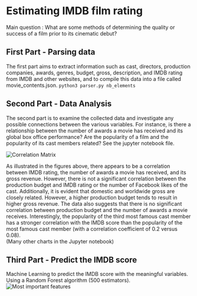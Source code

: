 # Estimating IMDB film rating



Main question : What are some methods of determining the quality or success of a film prior to its cinematic debut?

## First Part - Parsing data

The first part aims to  extract information such as cast, directors, production companies, awards, genres, budget, gross, description, and IMDB rating from IMDB and other websites, and to compile this data into a file called movie_contents.json. 
``python3 parser.py nb_elements``  

## Second Part - Data Analysis

The second part is to examine the collected data and investigate any possible connections between the various variables. For instance, is there a relationship between the number of awards a movie has received and its global box office performance? Are the popularity of a film and the popularity of its cast members related? 
See the jupyter notebook file.  

![Correlation Matrix](https://github.com/alexattia/Data-Science-Projects/blob/master/pics/corr_matrix.png)

As illustrated in the figures above, there appears to be a correlation between IMDB rating, the number of awards a movie has received, and its gross revenue. However, there is not a significant correlation between the production budget and IMDB rating or the number of Facebook likes of the cast. Additionally, it is evident that domestic and worldwide gross are closely related. However, a higher production budget tends to result in higher gross revenue. The data also suggests that there is no significant correlation between production budget and the number of awards a movie receives. Interestingly, the popularity of the third most famous cast member has a stronger correlation with the IMDB score than the popularity of the most famous cast member (with a correlation coefficient of 0.2 versus 0.08).  
(Many other charts in the Jupyter notebook)

## Third Part - Predict the IMDB score

Machine Learning to predict the IMDB score with the meaningful variables.  
Using a Random Forest algorithm (500 estimators). 
![Most important features](https://github.com/alexattia/Data-Science-Projects/blob/master/pics/features.png)

